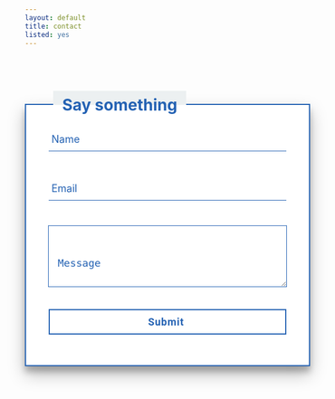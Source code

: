 ```yaml
---
layout: default
title: contact
listed: yes
---
```

<!--<style type="text/css"> html{ margin: 0; height: 100%; overflow: hidden; } iframe{ position: absolute; left:0; right:0; bottom:0; top:0; border:0; } </style>
 <iframe id="typeform-full" width="100%" height="100%" frameborder="0" allow="camera; microphone; autoplay; encrypted-media;" src="https://form.typeform.com/to/vAy9JQ?typeform-medium=embed-snippet"></iframe> <script type="text/javascript" src="https://embed.typeform.com/embed.js"></script>-->

 <style type="text/css">
    .form-container {
  background: #2462b3;
  background: #FFF;
  border: 2px solid #2462b3;
  padding: 40px;
  margin-bottom: 40px;
  margin: 2rem auto;
  box-shadow: 0 14px 28px rgba(0, 0, 0, 0.25), 0 10px 10px rgba(0, 0, 0, 0.22);
  text-align: center;
  position: relative;
}

.form-label {
  position: absolute;
  top: 0;
  left: 3rem;
  background: #FFF;
  padding: 0.5rem 1rem;
  margin: 0;
  transform: translateY(-50%);
  color: #2462b3;

  &:before,
    &:after{
		content: "";
		position: absolute;
		height: 50%;
		width: 100%;
		left: 0;
		z-index: -1;
    }

    &:before{
		background: #ecf0f1;
		top: 0;
    }

    &:after{
    	background: #FFF;
    	bottom: 0;
    }
}


/* container sorrounding message */

.message-form-control {
  width: 100%;
  background: transparent;
  border: none;
  border-radius: 0;
  padding: 1rem;
  box-shadow: 0 0 0 1px #2462b3;
  transition: all 0.5s ease;
}

.message-form-control:focus {
  outline: 0;
  box-shadow: 0 0 0 2px #2462b3;
}

.message-form-control::-webkit-input-placeholder {
  color: #2462b3;
  font-size: 18px;
  line-height: 100px;
  transition: all 0.5s ease;
  margin: 0 auto;
}

.message-form-control:focus::-webkit-input-placeholder {
  color: #AAA;
  font-size: 12px;
  line-height: 12px;
  padding-left: 0%;
}


/* Button styling */

.button {
  background: #FFF;
  border-radius: 0;
  font-family: 'Roboto', sans-serif;
  color: #2462b3;
  font-weight: bold;
  letter-spacing: 1px;
  margin-top: 40px;
  border: 2px solid #2462b3;
  text-align: center;
}

.button:hover {
  background: #2462b3;
  color: #FFF;
  border: 2px solid #2462b3;
}

.button.raised {
  transition: box-shadow 0.2s cubic-bezier(0.4, 0, 0.2, 1);
  box-shadow: 0 2px 5px 0 rgba(0, 0, 0, 0);
}

.button.raised:hover {
  box-shadow: 0 2px 5px 0 rgba(0, 0, 0, 0.26);
}

.button.raised:active {
  box-shadow: 0 8px 17px 0 rgba(0, 0, 0, 0.2);
}


/* form starting stylings*/

.group {
  position: relative;
  margin-bottom: 45px;
}

input {
  background: transparent;
  font-size: 18px;
  padding: 10px 10px 10px 5px;
  display: block;
  width: 100%;
  border: none;
  border-bottom: 1px solid #2462b3;
}

input:focus {
  outline: none;
}


/* LABEL */

label {
  color: #2462b3;
  font-size: 18px;
  font-weight: normal;
  position: absolute;
  pointer-events: none;
  left: 5px;
  top: 10px;
  transition: 0.2s ease all;
}


/* active state */

input:focus ~ label,
input:valid ~ label {
  top: -20px;
  font-size: 14px;
  color: #2462b3;
}


/* BOTTOM BARS */

.bar {
  position: relative;
  display: block;
  width: 50%;
}

.bar:before,
.bar:after {
  content: '';
  height: 2px;
  width: 0;
  bottom: 1px;
  position: absolute;
  background: #2462b3;
  transition: 0.2s ease all;
}

.bar:before {
  left: 100%;
}

.bar:after {
  right: 0%;
}


/* active state */

input:focus ~ .bar:before,
input:focus ~ .bar:after {
  width: 100%;
}


/* HIGHLIGHTER */

.highlight {
  position: absolute;
  height: 60%;
  width: 100px;
  top: 25%;
  left: 0;
  pointer-events: none;
  opacity: 0.5;
}


/* active state */

input:focus ~ .highlight {
  animation: inputHighlighter 0.3s ease;
}

.hidden {
  display:none;
}


/* ANIMATIONS */

@keyframes inputHighlighter {
  from {
    background: #5264AE;
  }
  to {
    width: 0;
    background: transparent;
  }
}
 </style>
<div class="centerwrapper centerwrapper--medium" style="margin-top:100px">
 <div class="container-form">
    <div class="form-container front">
    	<h1 class="form-label">Say something</h1>
        <form name="contact" netlify>
        <p class="hidden">
          <label>
            Don’t fill this out if you’re human: <input name="bot-field" />
          </label>
        </p>
            <div class="group">
                <input name="user-name" type="text" required>
                <span class="highlight"></span>
                <span class="bar"></span>
                <label>Name</label>
            </div>
            <div class="group">
                <input name="user-email" type="text" required>
                <span class="highlight"></span>
                <span class="bar"></span>
                <label>Email</label>
            </div>
            <!-- Message body -->
            <textarea class="message-form-control" id="message" name="message" placeholder="Message" rows="5"></textarea>
            <input type="submit" class="button raised btn btn-primary btn-lg">
        </form>
    </div>
</div>
</div>

